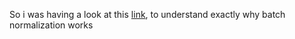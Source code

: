 So i was having a look at this [link](https://www.youtube.com/watch?v=nUUqwaxLnWs), to understand exactly why batch normalization works
